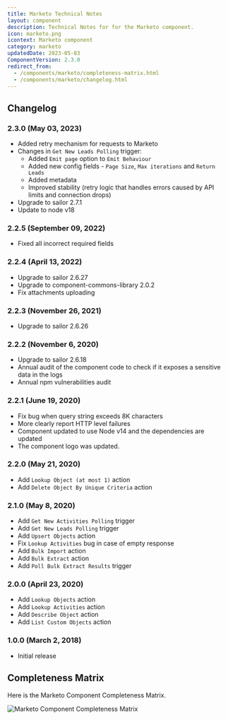 ```yaml
---
title: Marketo Technical Notes
layout: component
description: Technical Notes for for the Marketo component.
icon: marketo.png
icontext: Marketo component
category: marketo
updatedDate: 2023-05-03
ComponentVersion: 2.3.0
redirect_from:
  - /components/marketo/completeness-matrix.html
  - /components/marketo/changelog.html
---
```


## Changelog

### 2.3.0 (May 03, 2023)

* Added retry mechanism for requests to Marketo
* Changes in `Get New Leads Polling` trigger:
  * Added `Emit page` option to `Emit Behaviour`
  * Added new config fields - `Page Size`, `Max iterations` and `Return Leads`
  * Added metadata
  * Improved stability (retry logic that handles errors caused by API limits and connection drops)
* Upgrade to sailor 2.7.1
* Update to node v18

### 2.2.5 (September 09, 2022)

* Fixed all incorrect required fields

### 2.2.4 (April 13, 2022)

* Upgrade to sailor 2.6.27
* Upgrade to component-commons-library 2.0.2
* Fix attachments uploading

### 2.2.3 (November 26, 2021)

* Upgrade to sailor 2.6.26

### 2.2.2 (November 6, 2020)

* Upgrade to sailor 2.6.18
* Annual audit of the component code to check if it exposes a sensitive data in the logs
* Annual npm vulnerabilities audit

### 2.2.1 (June 19, 2020)

* Fix bug when query string exceeds 8K characters
* More clearly report HTTP level failures
* Component updated to use Node v14 and the dependencies are updated
* The component logo was updated.

### 2.2.0 (May 21, 2020)

* Add `Lookup Object (at most 1)` action
* Add `Delete Object By Unique Criteria` action

### 2.1.0 (May 8, 2020)

* Add `Get New Activities Polling` trigger
* Add `Get New Leads Polling` trigger
* Add `Upsert Objects` action
* Fix `Lookup Activities` bug in case of empty response
* Add `Bulk Import` action
* Add `Bulk Extract` action
* Add `Poll Bulk Extract Results` trigger

### 2.0.0 (April 23, 2020)

* Add `Lookup Objects` action
* Add `Lookup Activities` action
* Add `Describe Object` action
* Add `List Custom Objects` action

### 1.0.0 (March 2, 2018)

* Initial release

## Completeness Matrix

Here is the Marketo Component Completeness Matrix.

![Marketo Component Completeness Matrix](https://user-images.githubusercontent.com/16806832/82535315-5fc9be00-9b4f-11ea-8cb4-5c786d0c3f6d.png)
